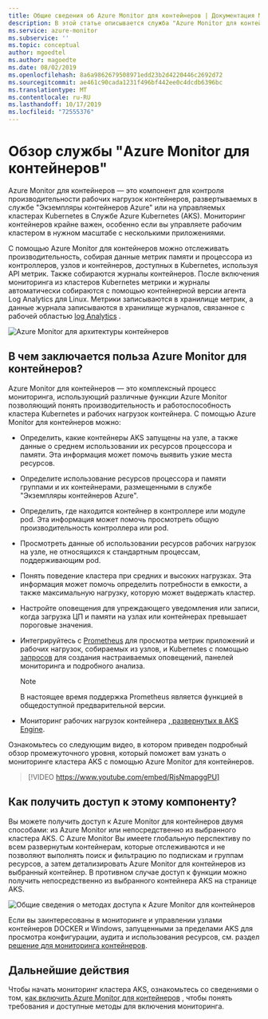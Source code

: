 ```yaml
---
title: Общие сведения об Azure Monitor для контейнеров | Документация Майкрософт
description: В этой статье описывается служба "Azure Monitor для контейнеров", которая контролирует решение аналитики для контейнеров AKS и значение, которое она поставляет, путем мониторинга работоспособности ваших кластеров и экземпляров контейнеров AKS в Azure.
ms.service: azure-monitor
ms.subservice: ''
ms.topic: conceptual
author: mgoedtel
ms.author: magoedte
ms.date: 08/02/2019
ms.openlocfilehash: 8a6a9862679508971edd23b2d4220446c2692d72
ms.sourcegitcommit: ae461c90cada1231f496bf442ee0c4dcdb6396bc
ms.translationtype: MT
ms.contentlocale: ru-RU
ms.lasthandoff: 10/17/2019
ms.locfileid: "72555376"
---
```

# <a name="azure-monitor-for-containers-overview"></a>Обзор службы "Azure Monitor для контейнеров"

Azure Monitor для контейнеров — это компонент для контроля производительности рабочих нагрузок контейнеров, развертываемых в службе "Экземпляры контейнеров Azure" или на управляемых кластерах Kubernetes в Службе Azure Kubernetes (AKS). Мониторинг контейнеров крайне важен, особенно если вы управляете рабочим кластером в нужном масштабе с несколькими приложениями.

С помощью Azure Monitor для контейнеров можно отслеживать производительность, собирая данные метрик памяти и процессора из контроллеров, узлов и контейнеров, доступных в Kubernetes, используя API метрик. Также собираются журналы контейнеров.  После включения мониторинга из кластеров Kubernetes метрики и журналы автоматически собираются с помощью контейнерной версии агента Log Analytics для Linux. Метрики записываются в хранилище метрик, а данные журнала записываются в хранилище журналов, связанное с рабочей областью [log Analytics](../log-query/log-query-overview.md) . 

![Azure Monitor для архитектуры контейнеров](./media/container-insights-overview/azmon-containers-architecture-01.png)
 
## <a name="what-does-azure-monitor-for-containers-provide"></a>В чем заключается польза Azure Monitor для контейнеров?

Azure Monitor для контейнеров — это комплексный процесс мониторинга, использующий различные функции Azure Monitor позволяющий понять производительность и работоспособность кластера Kubernetes и рабочих нагрузок контейнера. С помощью Azure Monitor для контейнеров можно:

* Определить, какие контейнеры AKS запущены на узле, а также данные о среднем использовании их ресурсов процессора и памяти. Эта информация может помочь выявить узкие места ресурсов.
* Определите использование ресурсов процессора и памяти группами и их контейнерами, размещенными в службе "Экземпляры контейнеров Azure".  
* Определить, где находится контейнер в контроллере или модуле pod. Эта информация может помочь просмотреть общую производительность контроллера или pod.
* Просмотреть данные об использовании ресурсов рабочих нагрузок на узле, не относящихся к стандартным процессам, поддерживающим pod.
* Понять поведение кластера при средних и высоких нагрузках. Эта информация может помочь определить потребности в емкости, а также максимальную нагрузку, которую может выдержать кластер. 
* Настройте оповещения для упреждающего уведомления или записи, когда загрузка ЦП и памяти на узлах или контейнерах превышает пороговые значения.
* Интегрируйтесь с [Prometheus](https://prometheus.io/docs/introduction/overview/) для просмотра метрик приложений и рабочих нагрузок, собираемых из узлов, и Kubernetes с помощью [запросов](container-insights-log-search.md) для создания настраиваемых оповещений, панелей мониторинга и подробного анализа.

    >[!NOTE]
    >В настоящее время поддержка Prometheus является функцией в общедоступной предварительной версии.
    >

* Мониторинг рабочих нагрузок контейнера [, развернутых в AKS Engine](https://github.com/microsoft/OMS-docker/tree/aks-engine).

Ознакомьтесь со следующим видео, в котором приведен подробный обзор промежуточного уровня, который поможет вам узнать о мониторинге кластера AKS с помощью Azure Monitor для контейнеров.

> [!VIDEO https://www.youtube.com/embed/RjsNmapggPU]

## <a name="how-do-i-access-this-feature"></a>Как получить доступ к этому компоненту?

Вы можете получить доступ к Azure Monitor для контейнеров двумя способами: из Azure Monitor или непосредственно из выбранного кластера AKS. С Azure Monitor Вы имеете глобальную перспективу по всем развернутым контейнерам, которые отслеживаются и не позволяют выполнять поиск и фильтрацию по подпискам и группам ресурсов, а затем детализировать Azure Monitor для контейнеров из выбранный контейнер.  В противном случае доступ к функции можно получить непосредственно из выбранного контейнера AKS на странице AKS.  

![Общие сведения о методах доступа к Azure Monitor для контейнеров](./media/container-insights-overview/azmon-containers-experience.png)

Если вы заинтересованы в мониторинге и управлении узлами контейнеров DOCKER и Windows, запущенными за пределами AKS для просмотра конфигурации, аудита и использования ресурсов, см. раздел [решение для мониторинга контейнеров](../../azure-monitor/insights/containers.md).

## <a name="next-steps"></a>Дальнейшие действия

Чтобы начать мониторинг кластера AKS, ознакомьтесь со сведениями о том, [как включить Azure Monitor для контейнеров](container-insights-onboard.md) , чтобы понять требования и доступные методы для включения мониторинга.  
